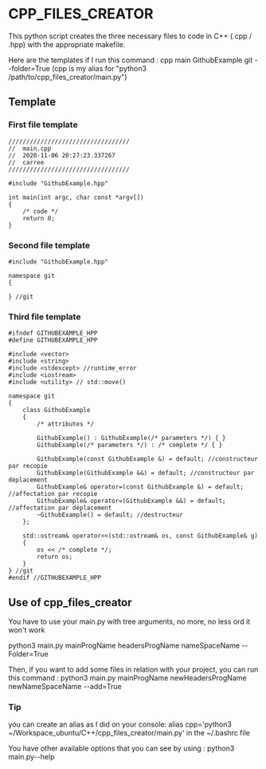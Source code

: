 # CPP_FILES_CREATOR
This python script creates the three necessary files to code in C++ (.cpp / .hpp) with the appropriate makefile.


Here are the templates if I run this command :  cpp main GithubExample git --folder=True (cpp is my alias for "python3 /path/to/cpp_files_creator/main.py")

## Template
### First file template
	//////////////////////////////////
	//	main.cpp
	//	2020-11-06 20:27:23.337267
	//	carree
	//////////////////////////////////

	#include "GithubExample.hpp"

	int main(int argc, char const *argv[])
	{
		/* code */
		return 0;
	}

### Second file template

	#include "GithubExample.hpp"

	namespace git
	{

	} //git

### Third file template

	#ifndef GITHUBEXAMPLE_HPP
	#define GITHUBEXAMPLE_HPP

	#include <vector>
	#include <string>
	#include <stdexcept> //runtime_error
	#include <iostream>
	#include <utility> // std::move()

	namespace git
	{
		class GithubExample
		{
			/* attributes */

			GithubExample() : GithubExample(/* parameters */) { }
			GithubExample(/* parameters */) : /* complete */ { }

			GithubExample(const GithubExample &) = default; //constructeur par recopie
			GithubExample(GithubExample &&) = default; //constructeur par déplacement
			GithubExample& operator=(const GithubExample &) = default; //affectation par recopie
			GithubExample& operator=(GithubExample &&) = default; //affectation par déplacement
			~GithubExample() = default; //destructeur
		};

		std::ostream& operator<<(std::ostream& os, const GithubExample& g)
		{
			os << /* complete */;
			return os;
		}
	} //git
	#endif //GITHUBEXAMPLE_HPP

## Use of cpp_files_creator
You have to use your main.py with tree arguments, no more, no less ord it won't work

python3 main.py mainProgName headersProgName nameSpaceName --Folder=True

Then, if you want to add some files in relation with your project, you can run this command : python3 main.py mainProgName newHeadersProgName newNameSpaceName --add=True

### Tip
you can create an alias as I did on your console:
alias cpp='python3 ~/Workspace_ubuntu/C++/cpp_files_creator/main.py' in the ~/.bashrc file

You have other available options that you can see by using : python3 main.py--help
